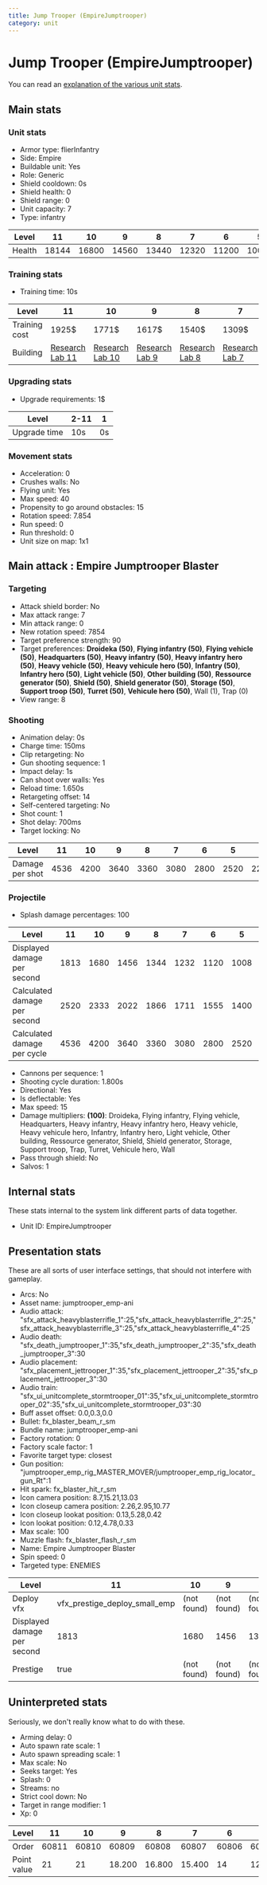 ```yaml
---
title: Jump Trooper (EmpireJumptrooper)
category: unit
---
```


# Jump Trooper (EmpireJumptrooper)

You can read an [explanation  of the various unit stats](unitexplained.md).

## Main stats

### Unit stats

  * Armor type: flierInfantry
  * Side: Empire
  * Buildable unit: Yes
  * Role: Generic
  * Shield cooldown: 0s
  * Shield health: 0
  * Shield range: 0
  * Unit capacity: 7
  * Type: infantry

|Level |11   |10   |9    |8    |7    |6    |5    |4   |3   |2   |1   |
|------|-----|-----|-----|-----|-----|-----|-----|----|----|----|----|
|Health|18144|16800|14560|13440|12320|11200|10080|8960|7840|6720|5600|


### Training stats

  * Training time: 10s

|Level        |11                                      |10                                      |9                                      |8                                      |7                                      |6                                      |5                                      |4                                      |3                                      |2                                      |1                                |
|-------------|----------------------------------------|----------------------------------------|---------------------------------------|---------------------------------------|---------------------------------------|---------------------------------------|---------------------------------------|---------------------------------------|---------------------------------------|---------------------------------------|---------------------------------|
|Training cost|1925$                                   |1771$                                   |1617$                                  |1540$                                  |1309$                                  |1155$                                  |1001$                                  |847$                                   |693$                                   |539$                                   |385$                             |
|Building     |[Research Lab 11](empireOffenseLab.html)|[Research Lab 10](empireOffenseLab.html)|[Research Lab 9](empireOffenseLab.html)|[Research Lab 8](empireOffenseLab.html)|[Research Lab 7](empireOffenseLab.html)|[Research Lab 6](empireOffenseLab.html)|[Research Lab 5](empireOffenseLab.html)|[Research Lab 4](empireOffenseLab.html)|[Research Lab 3](empireOffenseLab.html)|[Research Lab 2](empireOffenseLab.html)|[Barracks 8](empireBarracks.html)|


### Upgrading stats

  * Upgrade requirements: 1$

|Level       |2-11|1 |
|------------|----|--|
|Upgrade time|10s |0s|


### Movement stats

  * Acceleration: 0
  * Crushes walls: No
  * Flying unit: Yes
  * Max speed: 40
  * Propensity to go around obstacles: 15
  * Rotation speed: 7.854
  * Run speed: 0
  * Run threshold: 0
  * Unit size on map: 1x1

## Main attack : Empire Jumptrooper Blaster

### Targeting

  * Attack shield border: No
  * Max attack range: 7
  * Min attack range: 0
  * New rotation speed: 7854
  * Target preference strength: 90
  * Target preferences: **Droideka (50)**, **Flying infantry (50)**, **Flying vehicle (50)**, **Headquarters (50)**, **Heavy infantry (50)**, **Heavy infantry hero (50)**, **Heavy vehicle (50)**, **Heavy vehicule hero (50)**, **Infantry (50)**, **Infantry hero (50)**, **Light vehicle (50)**, **Other building (50)**, **Ressource generator (50)**, **Shield (50)**, **Shield generator (50)**, **Storage (50)**, **Support troop (50)**, **Turret (50)**, **Vehicule hero (50)**, Wall (1), Trap (0)
  * View range: 8

### Shooting

  * Animation delay: 0s
  * Charge time: 150ms
  * Clip retargeting: No
  * Gun shooting sequence: 1
  * Impact delay: 1s
  * Can shoot over walls: Yes
  * Reload time: 1.650s
  * Retargeting offset: 14
  * Self-centered targeting: No
  * Shot count: 1
  * Shot delay: 700ms
  * Target locking: No

|Level          |11  |10  |9   |8   |7   |6   |5   |4   |3   |2   |1   |
|---------------|----|----|----|----|----|----|----|----|----|----|----|
|Damage per shot|4536|4200|3640|3360|3080|2800|2520|2240|1960|1680|1400|


### Projectile

  * Splash damage percentages: 100

|Level                       |11  |10  |9   |8   |7   |6   |5   |4   |3   |2   |1   |
|----------------------------|----|----|----|----|----|----|----|----|----|----|----|
|Displayed damage per second |1813|1680|1456|1344|1232|1120|1008|896 |784 |672 |560 |
|Calculated damage per second|2520|2333|2022|1866|1711|1555|1400|1244|1088|933 |777 |
|Calculated damage per cycle |4536|4200|3640|3360|3080|2800|2520|2240|1960|1680|1400|


  * Cannons per sequence: 1
  * Shooting cycle duration: 1.800s
  * Directional: Yes
  * Is deflectable: Yes
  * Max speed: 15
  * Damage multipliers: **(100)**: Droideka, Flying infantry, Flying vehicle, Headquarters, Heavy infantry, Heavy infantry hero, Heavy vehicle, Heavy vehicule hero, Infantry, Infantry hero, Light vehicle, Other building, Ressource generator, Shield, Shield generator, Storage, Support troop, Trap, Turret, Vehicule hero, Wall
  * Pass through shield: No
  * Salvos: 1

## Internal stats

These stats internal to the system link different parts of data together.

  * Unit ID: EmpireJumptrooper

## Presentation stats

These are all sorts of user interface settings, that should not interfere with gameplay.

  * Arcs: No
  * Asset name: jumptrooper_emp-ani
  * Audio attack: "sfx_attack_heavyblasterrifle_1":25,"sfx_attack_heavyblasterrifle_2":25,"sfx_attack_heavyblasterrifle_3":25,"sfx_attack_heavyblasterrifle_4":25
  * Audio death: "sfx_death_jumptrooper_1":35,"sfx_death_jumptrooper_2":35,"sfx_death_jumptrooper_3":30
  * Audio placement: "sfx_placement_jettrooper_1":35,"sfx_placement_jettrooper_2":35,"sfx_placement_jettrooper_3":30
  * Audio train: "sfx_ui_unitcomplete_stormtrooper_01":35,"sfx_ui_unitcomplete_stormtrooper_02":35,"sfx_ui_unitcomplete_stormtrooper_03":30
  * Buff asset offset: 0.0,0.3,0.0
  * Bullet: fx_blaster_beam_r_sm
  * Bundle name: jumptrooper_emp-ani
  * Factory rotation: 0
  * Factory scale factor: 1
  * Favorite target type: closest
  * Gun position: "jumptrooper_emp_rig_MASTER_MOVER/jumptrooper_emp_rig_locator_gun_Rt":1
  * Hit spark: fx_blaster_hit_r_sm
  * Icon camera position: 8.7,15.21,13.03
  * Icon closeup camera position: 2.26,2.95,10.77
  * Icon closeup lookat position: 0.13,5.28,0.42
  * Icon lookat position: 0.12,4.78,0.33
  * Max scale: 100
  * Muzzle flash: fx_blaster_flash_r_sm
  * Name: Empire Jumptrooper Blaster
  * Spin speed: 0
  * Targeted type: ENEMIES

|Level                      |11                           |10         |9          |8          |7          |6          |5          |4          |3          |2          |1          |
|---------------------------|-----------------------------|-----------|-----------|-----------|-----------|-----------|-----------|-----------|-----------|-----------|-----------|
|Deploy vfx                 |vfx_prestige_deploy_small_emp|(not found)|(not found)|(not found)|(not found)|(not found)|(not found)|(not found)|(not found)|(not found)|(not found)|
|Displayed damage per second|1813                         |1680       |1456       |1344       |1232       |1120       |1008       |896        |784        |672        |560        |
|Prestige                   |true                         |(not found)|(not found)|(not found)|(not found)|(not found)|(not found)|(not found)|(not found)|(not found)|(not found)|


## Uninterpreted stats

Seriously, we don't really know what to do with these.

  * Arming delay: 0
  * Auto spawn rate scale: 1
  * Auto spawn spreading scale: 1
  * Max scale: No
  * Seeks target: Yes
  * Splash: 0
  * Streams: no
  * Strict cool down: No
  * Target in range modifier: 1
  * Xp: 0

|Level      |11   |10   |9     |8     |7     |6    |5     |4     |3    |2    |1    |
|-----------|-----|-----|------|------|------|-----|------|------|-----|-----|-----|
|Order      |60811|60810|60809 |60808 |60807 |60806|60805 |60804 |60803|60802|60801|
|Point value|21   |21   |18.200|16.800|15.400|14   |12.600|11.200|9.800|8.400|7    |



